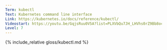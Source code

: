 ```yaml
---
Term: kubectl
Text: Kubernetes command line interface
Link: https://kubernetes.io/docs/reference/kubectl/
Videostart: https://youtu.be/GqjsRuu0V5A?list=PLXVbQu7JH_LHVhs0rZ9Bb8ocyKlPljkaG&t=01m18s
Level: 7
---
```


{% include_relative gloss/kubectl.md %}
